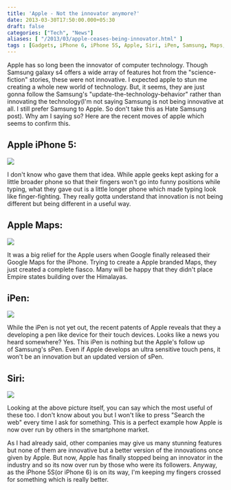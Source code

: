 ```yaml
---
title: 'Apple - Not the innovator anymore?'
date: 2013-03-30T17:50:00.000+05:30
draft: false
categories: ["Tech", "News"]
aliases: [ "/2013/03/apple-ceases-being-innovator.html" ]
tags : [Gadgets, iPhone 6, iPhone 5S, Apple, Siri, iPen, Samsung, Maps, Technology, iPhone]
---
```


  
Apple has so long been the innovator of computer technology. Though Samsung galaxy s4 offers a wide array of features hot from the "science-fiction" stories, these were not innovative. I expected apple to stun me creating a whole new world of technology. But, it seems, they are just gonna follow the Samsung's "update-the-technology-behavior" rather than innovating the technology(I'm not saying Samsung is not being innovative at all. I still prefer Samsung to Apple. So don't take this as Hate Samsung post). Why am I saying so? Here are the recent moves of apple which seems to confirm this.  
  

Apple iPhone 5:
---------------

[![](https://4.bp.blogspot.com/-ZIwY2a5xoeM/UVbM8zWsteI/AAAAAAAAAbE/kOQOEm76fXY/s1600/ipfone5.png)](https://4.bp.blogspot.com/-ZIwY2a5xoeM/UVbM8zWsteI/AAAAAAAAAbE/kOQOEm76fXY/s1600/ipfone5.png)

I don't know who gave them that idea. While apple geeks kept asking for a little broader phone so that their fingers won't go into funny positions while typing, what they gave out is a little longer phone which made typing look like finger-fighting. They really gotta understand that innovation is not being different but being different in a useful way.

  

Apple Maps:
-----------

[![](https://2.bp.blogspot.com/-uI0dLbAiiXU/UVbN-8Z0p3I/AAAAAAAAAbM/dvYCdX52aQo/s1600/maps_hero.jpg)](https://2.bp.blogspot.com/-uI0dLbAiiXU/UVbN-8Z0p3I/AAAAAAAAAbM/dvYCdX52aQo/s1600/maps_hero.jpg)

It was a big relief for the Apple users when Google finally released their Google Maps for the iPhone. Trying to create a Apple branded Maps, they just created a complete fiasco. Many will be happy that they didn't place Empire states building over the Himalayas.

  

iPen:
-----

[![](https://4.bp.blogspot.com/-0LxSKgiUVK4/UVbMSvxhMwI/AAAAAAAAAa8/kl_LR6e8cWg/s1600/i-Pen+n+s-pen.jpg)](https://4.bp.blogspot.com/-0LxSKgiUVK4/UVbMSvxhMwI/AAAAAAAAAa8/kl_LR6e8cWg/s1600/i-Pen+n+s-pen.jpg)

  

While the iPen is not yet out, the recent patents of Apple reveals that they a developing a pen like device for their touch devices. Looks like a news you heard somewhere? Yes. This iPen is nothing but the Apple's follow up of Samsung's sPen. Even if Apple develops an ultra sensitive touch pens, it won't be an innovation but an updated version of sPen.  
  

Siri:
-----

[![](https://1.bp.blogspot.com/-FItRHW4e2m8/UVbSnkjhXsI/AAAAAAAAAbk/f9HwId5bKQQ/s1600/siriVSgoogle.jpg)](https://1.bp.blogspot.com/-FItRHW4e2m8/UVbSnkjhXsI/AAAAAAAAAbk/f9HwId5bKQQ/s1600/siriVSgoogle.jpg)

  

Looking at the above picture itself, you can say which the most useful of these too. I don't know about you but I won't like to press "Search the web" every time I ask for something. This is a perfect example how Apple is now over run by others in the smartphone market.  
  
  
  
  
As I had already said, other companies may give us many stunning features but none of them are innovative but a better version of the innovations once given by Apple. But now, Apple has finally stopped being an innovator in the industry and so its now over run by those who were its followers. Anyway, as the iPhone 5S(or iPhone 6) is on its way, I'm keeping my fingers crossed for something which is really better.